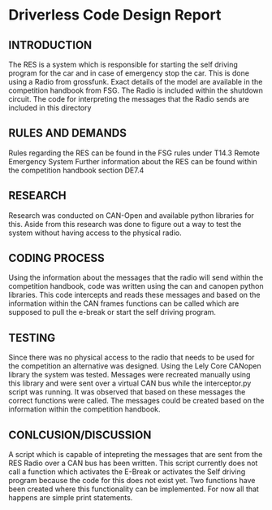 # Driverless Code Design Report

## INTRODUCTION
The RES is a system which is responsible for starting the self driving program for the car and in case of emergency stop the car.
This is done using a Radio from grossfunk. Exact details of the model are available in the competition handbook from FSG.
The Radio is included within the shutdown circuit.
The code for interpreting the messages that the Radio sends are included in this directory

## RULES AND DEMANDS
Rules regarding the RES can be found in the FSG rules under T14.3 Remote Emergency System
Further information about the RES can be found within the competition handbook section DE7.4

## RESEARCH
Research was conducted on CAN-Open and available python libraries for this. Aside from this research was done to figure out a way to test the system without having access to the physical radio.

## CODING PROCESS
Using the information about the messages that the radio will send within the competition handbook, code was written using the can and canopen python libraries. This code intercepts and reads these messages and based on the information within the CAN frames functions can be called which are supposed to pull the e-break or start the self driving program.

## TESTING
Since there was no physical access to the radio that needs to be used for the competition an alternative was designed. Using the Lely Core CANopen library the system was tested. Messages were recreated manually using this library and were sent over a virtual CAN bus while the interceptor.py script was running. It was observed that based on these messages the correct functions were called. The messages could be created based on the information within the competition handbook.

## CONLCUSION/DISCUSSION
A script which is capable of intepreting the messages that are sent from the RES Radio over a CAN bus has been written. This script currently does not call a function which activates the E-Break or activates the Self driving program because the code for this does not exist yet. Two functions have been created where this functionality can be implemented. For now all that happens are simple print statements.
